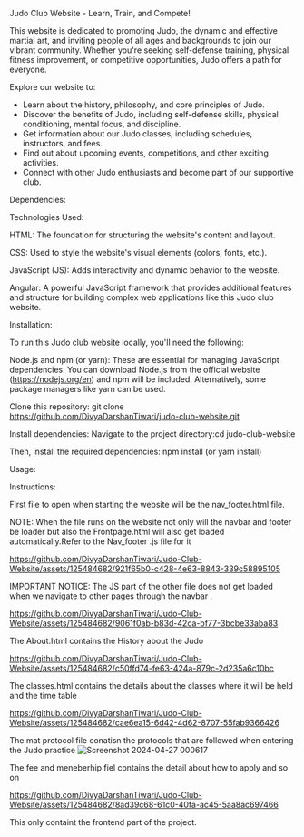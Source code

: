 Judo Club Website - Learn, Train, and Compete!

This website is dedicated to promoting Judo, the dynamic and effective martial art, and inviting people of all ages and backgrounds to join our vibrant community. Whether you're seeking self-defense training, physical fitness improvement, or competitive opportunities, Judo offers a path for everyone.

Explore our website to:

* Learn about the history, philosophy, and core principles of Judo.
* Discover the benefits of Judo, including self-defense skills, physical conditioning, mental focus, and discipline.
* Get information about our Judo classes, including schedules, instructors, and fees.
* Find out about upcoming events, competitions, and other exciting activities.
* Connect with other Judo enthusiasts and become part of our supportive club.


Dependencies:

Technologies Used:

HTML: The foundation for structuring the website's content and layout.

CSS: Used to style the website's visual elements (colors, fonts, etc.).

JavaScript (JS): Adds interactivity and dynamic behavior to the website.

Angular: A powerful JavaScript framework that provides additional features and structure for building complex web applications like this Judo club website.

Installation:

To run this Judo club website locally, you'll need the following:

Node.js and npm (or yarn): These are essential for managing JavaScript dependencies. You can download Node.js from the official website (https://nodejs.org/en) and npm will be included. Alternatively, some package managers like yarn can be used.

Clone this repository:
git clone https://github.com/DivyaDarshanTiwari/judo-club-website.git

Install dependencies:
Navigate to the project directory:cd judo-club-website

Then, install the required dependencies: 
npm install (or yarn install)


Usage:

Instructions:

First file to open when starting the website will be the nav_footer.html file. 

NOTE: When the file runs on the website not only will the navbar and footer be loader but also the Frontpage.html will also get loaded automatically.Refer to the Nav_footer .js file for it


https://github.com/DivyaDarshanTiwari/Judo-Club-Website/assets/125484682/921f65b0-c428-4e63-8843-339c58895105



IMPORTANT NOTICE: The JS part of the other file does not get loaded when we navigate to other pages through the navbar .



https://github.com/DivyaDarshanTiwari/Judo-Club-Website/assets/125484682/9061f0ab-b83d-42ca-bf77-3bcbe33aba83



The About.html contains the History about the Judo



https://github.com/DivyaDarshanTiwari/Judo-Club-Website/assets/125484682/c50ffd74-fe63-424a-879c-2d235a6c10bc



The classes.html contains the details about the classes where it will be held and the time table 


https://github.com/DivyaDarshanTiwari/Judo-Club-Website/assets/125484682/cae6ea15-6d42-4d62-8707-55fab9366426


The mat protocol file conatisn the protocols that are followed when entering the Judo practice
![Screenshot 2024-04-27 000617](https://github.com/DivyaDarshanTiwari/Judo-Club-Website/assets/125484682/5c02a4a7-9b79-4d25-a5bc-7988d5ea9c8e)

The fee and meneberhip fiel contains the detail about how to apply and so on


https://github.com/DivyaDarshanTiwari/Judo-Club-Website/assets/125484682/8ad39c68-61c0-40fa-ac45-5aa8ac697466



This only containt the frontend part of the project.
